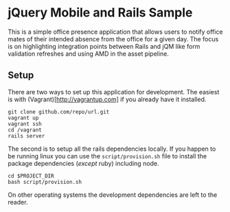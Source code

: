 # jQuery Mobile and Rails Sample

This is a simple office presence application that allows users to notify office mates of their intended absence from the office for a given day. The focus is on highlighting integration points between Rails and jQM like form validation refreshes and using AMD in the asset pipeline.

## Setup

There are two ways to set up this application for development. The easiest is with (Vagrant)[http://vagrantup.com] if you already have it installed.

    git clone github.com/repo/url.git
    vagrant up
    vagrant ssh
    cd /vagrant
    rails server

The second is to setup all the rails dependencies locally. If you happen to be running linux you can use the `script/provision.sh` file to install the package dependencies (_except_ ruby) including node.

    cd $PROJECT_DIR
    bash script/provision.sh

On other operating systems the development dependencies are left to the reader.
